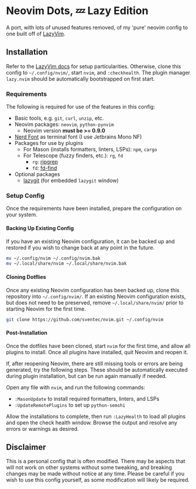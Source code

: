 # Neovim Dots, 💤 Lazy Edition

A port, with lots of unused features removed, of my 'pure' neovim config to one
built off of [LazyVim](https://www.lazyvim.org/).

## Installation

Refer to the [LazyVim docs](https://www.lazyvim.org/) for setup
particularities. Otherwise, clone this config to `~/.config/nvim/`, start
`nvim`, and `:checkhealth`. The plugin manager `lazy.nvim` should be
automatically bootstrapped on first start.

### Requirements

The following is required for use of the features in this config:

- Basic tools, e.g. `git`, `curl`, `unzip`, etc.
- Neovim packages: `neovim`, `python-pynvim`
  - Neovim version **must be >= 0.9.0**
- [Nerd Font](https://github.com/ryanoasis/nerd-fonts) as terminal font (I use Jetbrains Mono NF)
- Packages for use by plugins
  - For Mason (installs formatters, linters, LSPs): `npm`, `cargo`
  - For Telescope (fuzzy finders, etc.): `rg`, `fd`
    - `rg`: [ripgrep](https://github.com/BurntSushi/ripgrep)
    - `fd`: [fd-find](https://github.com/sharkdp/fd)
- Optional packages
  - [lazygit](https://github.com/jesseduffield/lazygit) (for embedded `lazygit` window)

### Setup Config

Once the requirements have been installed, prepare the configuration on your system.

#### Backing Up Existing Config

If you have an existing Neovim configuration, it can be backed up and restored if you wish to change back at any point in the future.

```bash
mv ~/.config/nvim ~/.config/nvim.bak
mv ~/.local/share/nvim ~/.local/share/nvim.bak
```

#### Cloning Dotflies

Once any existing Neovim configuration has been backed up, clone this
repository into `~/.config/nvim/`. If an existing Neovim configuration exists,
but does not need to be preserved, remove `~/.local/share/nvim/` prior to
starting Neovim for the first time.

```bash
git clone https://github.com/sventec/nvim.git ~/.config/nvim
```

#### Post-Installation

Once the dotfiles have been cloned, start `nvim` for the first time, and allow
all plugins to install. Once all plugins have installed, quit Neovim and reopen it.

If, after reopening Neovim, there are still missing tools or errors are being
generated, try the following steps. These should be automatically executed
during plugin installation, but can be run again manually if needed.

Open any file with `nvim`, and run the following commands:

- `:MasonUpdate` to install required formatters, linters, and LSPs
- `:UpdateRemotePlugins` to set up `python-semshi`

Allow the installations to complete, then run `:LazyHealth` to load all plugins
and open the check health window. Browse the output and resolve any errors or
warnings as desired.

## Disclaimer

This is a personal config that is often modified. There may be aspects that
will not work on other systems without some tweaking, and breaking changes may
be made without notice at any time. Please be careful if you wish to use this
config yourself, as some modification will likely be required.
